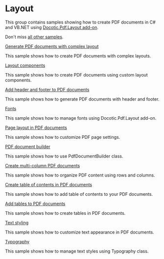 # Layout
This group contains samples showing how to create PDF documents in C# and VB.NET using [Docotic.Pdf.Layout add-on](https://www.nuget.org/packages/BitMiracle.Docotic.Pdf.Layout/).

Don't miss [all other samples](/Samples).

[Generate PDF documents with complex layout](/Samples/Layout/ComplexLayout)

This sample shows how to create PDF documents with complex layouts.

[Layout components](/Samples/Layout/Components)

This sample shows how to create PDF documents using custom layout components.

[Add header and footer to PDF documents](/Samples/Layout/HeaderFooter)

This sample shows how to generate PDF documents with header and footer.

[Fonts](/Samples/Layout/Fonts)

This sample shows how to manage fonts using Docotic.Pdf.Layout add-on.

[Page layout in PDF documents](/Samples/Layout/Pages)

This sample shows how to customize PDF page settings.

[PDF document builder](/Samples/Layout/PdfDocumentBuilder)

This sample shows how to use PdfDocumentBuilder class.

[Create multi-column PDF documents](/Samples/Layout/RowsColumns)

This sample shows how to organize PDF content using rows and columns.

[Create table of contents in PDF documents](/Samples/Layout/TableOfContents)

This sample shows how to add table of contents to your PDF documents.

[Add tables to PDF documents](/Samples/Layout/Tables)

This sample shows how to create tables in PDF documents.

[Text styling](/Samples/Layout/TextStyling)

This sample shows how to customize text appearance in PDF documents.

[Typography](/Samples/Layout/Typography)

This sample shows how to manage text styles using Typography class.